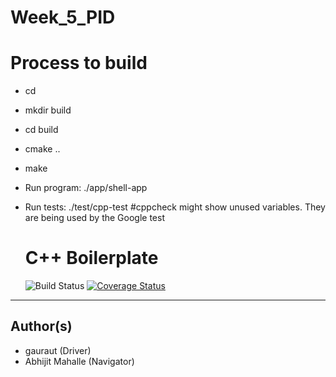 # Week_5_PID
# Process to build
- cd <path to repository>
- mkdir build
- cd build
- cmake ..
- make
- Run program: ./app/shell-app
- Run tests: ./test/cpp-test
#cppcheck might show unused variables. They are being used by the Google test

  # C++ Boilerplate
  ![Build Status](https://app.travis-ci.com/gauraut/Week_5_PID.svg?branch=master)
[![Coverage Status](https://coveralls.io/repos/github/gauraut/cpp-boilerplate/badge.svg?branch=master)](https://coveralls.io/github/gauraut/cpp-boilerplate?branch=master)
---
## Author(s)
- gauraut (Driver)
- Abhijit Mahalle (Navigator)
